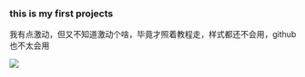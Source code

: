 <!DOCTYPE HTML>
<html>
<body>
<mete charset="utf-8">
<h3>this is my first projects</h3>
<p>我有点激动，但又不知道激动个啥，毕竟才照着教程走，样式都还不会用，github也不太会用</p>
<img src="E:\胡冬平\ps\小爽 (1).jpg">
</body>
</html>


